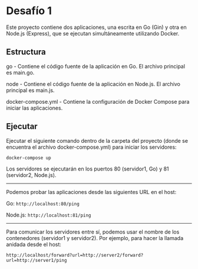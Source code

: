 # Desafío 1
Este proyecto contiene dos aplicaciones, una escrita en Go (Gin) y otra en Node.js (Express), que se ejecutan simultáneamente utilizando Docker.

## Estructura

go - Contiene el código fuente de la aplicación en Go. El archivo principal es main.go.

node - Contiene el código fuente de la aplicación en Node.js. El archivo principal es main.js.

docker-compose.yml - Contiene la configuración de Docker Compose para iniciar las aplicaciones.

## Ejecutar

Ejecutar el siguiente comando dentro de la carpeta del proyecto (donde se encuentra el archivo docker-compose.yml) para iniciar los servidores:
```
docker-compose up
```
Los servidores se ejecutarán en los puertos 80 (servidor1, Go) y 81 (servidor2, Node.js).

---

Podemos probar las aplicaciones desde las siguientes URL en el host:

Go: `http://localhost:80/ping`

Node.js: `http://localhost:81/ping`

--- 
Para comunicar los servidores entre sí, podemos usar el nombre de los contenedores (servidor1 y servidor2). Por ejemplo, para hacer la llamada anidada desde el host:

```http://localhost/forward?url=http://server2/forward?url=http://server1/ping```
